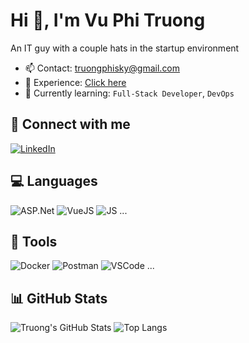 # Hi 👋, I'm Vu Phi Truong

An IT guy with a couple hats in the startup environment

- 📫 Contact: truongphisky@gmail.com
- 📝 Experience: [Click here](#)
- 🌱 Currently learning: `Full-Stack Developer`, `DevOps`

## 🔗 Connect with me
[![LinkedIn](https://img.shields.io/badge/-LinkedIn-blue?logo=linkedin)](https://www.linkedin.com/in/vũ-phi-trường-4767762a2)

## 💻 Languages
![ASP.Net](https://img.shields.io/badge/-dotnet-blue?logo=dotnet)
![VueJS](https://img.shields.io/badge/-Vuejs-blue?logo=Vuejs)
![JS](https://img.shields.io/badge/-JavaScript-yellow?logo=javascript)
...

## 🧰 Tools
![Docker](https://img.shields.io/badge/-Docker-2496ED?logo=docker)
![Postman](https://img.shields.io/badge/-Postman-2496ED?logo=Postman)
![VSCode](https://img.shields.io/badge/-VSCode-007ACC?logo=visual-studio-code)
...

## 📊 GitHub Stats
![Truong's GitHub Stats](https://github-readme-stats.vercel.app/api?username=VuPhiTruong2002&show_icons=true&theme=radical)
![Top Langs](https://github-readme-stats.vercel.app/api/top-langs/?username=VuPhiTruong2002&layout=compact&theme=radical)
